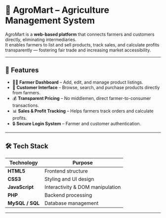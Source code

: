 # 🌾 AgroMart – Agriculture Management System

AgroMart is a **web-based platform** that connects farmers and customers directly, eliminating intermediaries.  
It enables farmers to list and sell products, track sales, and calculate profits transparently — fostering fair trade and increasing market accessibility.

---

## 🚀 Features

- 👨‍🌾 **Farmer Dashboard** – Add, edit, and manage product listings.
- 🛒 **Customer Interface** – Browse, search, and purchase products directly from farmers.
- 💰 **Transparent Pricing** – No middlemen, direct farmer-to-consumer transactions.
- 📊 **Sales & Profit Tracking** – Helps farmers track orders and calculate profits.
- 🔒 **Secure Login System** – Farmer and customer authentication.

---

## 🛠️ Tech Stack

| Technology | Purpose |
|------------|---------|
| **HTML5** | Frontend structure |
| **CSS3** | Styling and UI design |
| **JavaScript** | Interactivity & DOM manipulation |
| **PHP** | Backend processing |
| **MySQL / SQL** | Database management |

---


